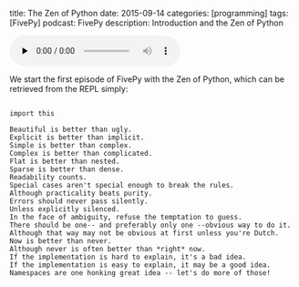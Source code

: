 title: The Zen of Python
date: 2015-09-14
categories: [programming]
tags: [FivePy]
podcast: FivePy
description: Introduction and the Zen of Python

<object type="application/x-shockwave-flash" data="https://huffduffer.com/flash/player.swf?soundFile=http://traffic.libsyn.com/fivepy/FivePy_-_The_Zen_of_Python.mp3" width="290" height="24"><param name="movie" value="https://huffduffer.com/flash/player.swf?soundFile=http://traffic.libsyn.com/fivepy/FivePy_-_The_Zen_of_Python.mp3" /><param name="wmode" value="transparent" /><audio src="http://traffic.libsyn.com/fivepy/FivePy_-_The_Zen_of_Python.mp3" controls preload="none"><a href="https://huffduffer.com/wsankey/263423">The Zen of Python on Huffduffer</a></audio></object>

We start the first episode of FivePy with the Zen of Python, which can be retrieved from the REPL simply:

<pre><code class="language-python">
import this
</code></pre>

    Beautiful is better than ugly.
    Explicit is better than implicit.
    Simple is better than complex.
    Complex is better than complicated.
    Flat is better than nested.
    Sparse is better than dense.
    Readability counts.
    Special cases aren't special enough to break the rules.
    Although practicality beats purity.
    Errors should never pass silently.
    Unless explicitly silenced.
    In the face of ambiguity, refuse the temptation to guess.
    There should be one-- and preferably only one --obvious way to do it.
    Although that way may not be obvious at first unless you're Dutch.
    Now is better than never.
    Although never is often better than *right* now.
    If the implementation is hard to explain, it's a bad idea.
    If the implementation is easy to explain, it may be a good idea.
    Namespaces are one honking great idea -- let's do more of those!